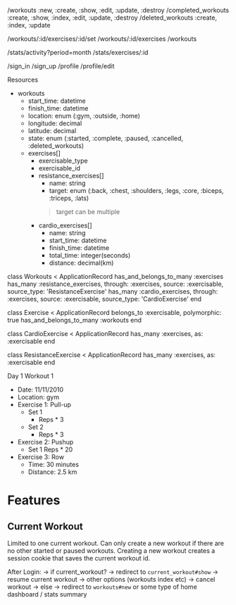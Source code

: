 /workouts :new, :create, :show, :edit, :update, :destroy
/completed_workouts :create, :show, :index, :edit, :update, :destroy
/deleted_workouts :create, :index, :update

/workouts/:id/exercises/:id/set
/workouts/:id/exercises
/workouts

/stats/activity?period=month
/stats/exercises/:id

/sign_in
/sign_up
/profile
/profile/edit

Resources
- workouts
  - start_time: datetime
  - finish_time: datetime
  - location: enum (:gym, :outside, :home)
  - longitude: decimal
  - latitude: decimal
  - state: enum (:started, :complete, :paused, :cancelled, :deleted_workouts)
  - exercises[]
    - exercisable_type
    - exercisable_id
    - resistance_exercises[]
      - name: string
      - target: enum (:back, :chest, :shoulders, :legs, :core, :biceps, :triceps, :lats)
      > target can be multiple
    - cardio_exercises[]
      - name: string
      - start_time: datetime
      - finish_time: datetime
      - total_time: integer(seconds)
      - distance: decimal(km)


class Workouts < ApplicationRecord
  has_and_belongs_to_many :exercises
  has_many :resistance_exercises, through: :exercises, source: :exercisable, source_type: 'ResistanceExercise'
  has_many :cardio_exercises, through: :exercises, source: :exercisable, source_type: 'CardioExercise'
end

class Exercise < ApplicationRecord
  belongs_to :exercisable, polymorphic: true
  has_and_belongs_to_many :workouts
end

class CardioExercise < ApplicationRecord
  has_many :exercises, as: :exercisable
end

class ResistanceExercise < ApplicationRecord
  has_many :exercises, as: :exercisable
end


Day 1
Workout 1
  - Date: 11/11/2010
  - Location: gym
  - Exercise 1: Pull-up
    - Set 1
      - Reps * 3
    - Set 2
      - Reps * 3
  - Exercise 2: Pushup
    - Set 1
      Reps * 20
  - Exercise 3: Row
    - Time: 30 minutes
    - Distance: 2.5 km


# Features

## Current Workout
Limited to one current workout. Can only create a new workout if there are no other started or paused workouts.
Creating a new workout creates a session cookie that saves the current workout id.

After Login:
  -> if current_workout?
    -> redirect to `current_workout#show`
    -> resume current workout
    -> other options (workouts index etc)
    -> cancel workout
  -> else
    -> redirect to `workouts#new` or some type of home dashboard / stats summary
